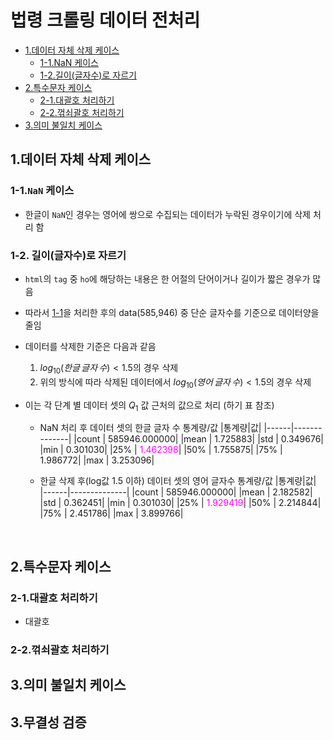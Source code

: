 # 법령 크롤링 데이터 전처리

- [1.데이터 자체 삭제 케이스](#1데이터-자체-삭제-케이스)
    - [1-1.NaN 케이스](#1-1nan-케이스)
    - [1-2.길이(글자수)로 자르기](#1-2-길이글자수로-자르기)
- [2.특수문자 케이스](#2특수문자-케이스)
    - [2-1.대괄호 처리하기](#2-1대괄호-처리하기)
    - [2-2.꺾쇠괄호 처리하기](#2-2꺾쇠괄호-처리하기)
- [3.의미 불일치 케이스](#3의미-불일치-케이스)


## 1.데이터 자체 삭제 케이스
### 1-1.`NaN` 케이스

- 한글이 `NaN`인 경우는 영어에 쌍으로 수집되는 데이터가 누락된 경우이기에 삭제 처리 함

### 1-2. 길이(글자수)로 자르기

- `html`의 `tag` 중 `ho`에 해당하는 내용은 한 어절의 단어이거나 길이가 짧은 경우가 많음
- 따라서 [1-1](#1-1nan-케이스)을 처리한 후의 data(585,946) 중 단순 글자수를 기준으로 데이터양을 줄임
- 데이터를 삭제한 기준은 다음과 같음

    1. $log_{10}(한글\,글자\,수) < 1.5$의 경우 삭제
    2. 위의 방식에 따라 삭제된 데이터에서 $log_{10}(영어\,글자\,수) < 1.5$의 경우 삭제

- 이는 각 단계 별 데이터 셋의 $Q_1$ 값 근처의 값으로 처리 (하기 표 참조)
    - NaN 처리 후 데이터 셋의 한글 글자 수 통계량/값
        |통계량|값|
        |------|--------------|
        |count  |  585946.000000|
        |mean   |      1.725883|
        |std    |      0.349676|
        |min    |      0.301030|
        |25%    |      <span style="color:magenta">1.462398</span>|
        |50%    |      1.755875|
        |75%    |      1.986772|
        |max    |      3.253096|

    - 한글 삭제 후(log값 1.5 이하) 데이터 셋의 영어 글자수 통계량/값
        |통계량|값|
        |------|--------------|
        |count  |  585946.000000|
        |mean   |       2.182582|
        |std    |       0.362451|
        |min    |       0.301030|
        |25%    |       <span style="color:magenta">1.929419</span>|
        |50%    |       2.214844|
        |75%    |       2.451786|
        |max    |       3.899766|
<br>

## 2.특수문자 케이스

### 2-1.대괄호 처리하기

- 대괄호

### 2-2.꺾쇠괄호 처리하기

## 3.의미 불일치 케이스

## 3.무결성 검증
